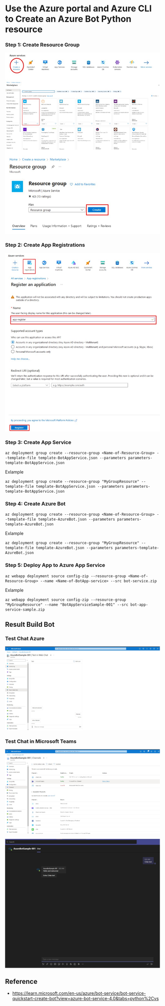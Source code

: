 # Use the Azure portal and Azure CLI to Create an Azure Bot Python resource 

### Step 1: Create Resource Group
<p align="center">
  <img src="./doc/Resource Group.jpg" alt="animated" />
</p>

### Step 2: Create App Registrations
<p align="center">
  <img src="./doc/App Registrations.jpg" alt="animated" />
</p>

### Step 3: Create App Service
```
az deployment group create --resource-group <Name-of-Resource-Group> --template-file template-BotAppService.json --parameters parameters-template-BotAppService.json
```
Exlample 
```
az deployment group create --resource-group "MyGroupResource" --template-file template-BotAppService.json --parameters parameters-template-BotAppService.json
```
### Step 4: Create Azure Bot
```
az deployment group create --resource-group <Name-of-Resource-Group> --template-file template-AzureBot.json --parameters parameters-template-AzureBot.json
```
Exlample 
```
az deployment group create --resource-group "MyGroupResource" --template-file template-AzureBot.json --parameters parameters-template-AzureBot.json
```
### Step 5: Deploy App to Azure App Service
```
az webapp deployment source config-zip --resource-group <Name-of-Resource-Group> --name <Name-of-BotApp-service> --src bot-service.zip
```
Exlample 
```
az webapp deployment source config-zip --resource-group "MyGroupResource" --name "BotAppServiceSample-001" --src bot-app-service-sample.zip
```

## Result Build Bot
### Test Chat Azure
<p align="center">
  <img src="./doc/TestChat.jpg" alt="animated" />
</p>

### Test Chat in Microsoft Teams
<p align="center">
  <img src="./doc/AddTeams.jpg" alt="animated" />
</p>
<p align="center">
  <img src="./doc/ChatTeams.jpg" alt="animated" />
</p>

## Reference 
- https://learn.microsoft.com/en-us/azure/bot-service/bot-service-quickstart-create-bot?view=azure-bot-service-4.0&tabs=python%2Cvs
